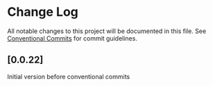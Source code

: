 # Change Log

All notable changes to this project will be documented in this file.
See [Conventional Commits](https://conventionalcommits.org) for commit guidelines.

## [0.0.22]

Initial version before conventional commits
